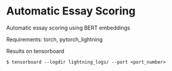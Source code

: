 # Automatic Essay Scoring

Automatic essay scoring using BERT embeddings

Requirements: torch, pytorch_lightning

Results on tensorboard
```
$ tensorboard --logdir lightning_logs/ --port <port_number>
```